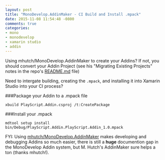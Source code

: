 ```yaml
---
layout: post
title: "MonoDevelop.AddinMaker - CI Build and Install .mpack"
date: 2015-11-08 11:54:48 -0800
comments: true
categories: 
- mono
- monodevelop
- xamarin studio
- addin
---
```

Using mhutch/MonoDevelop.AddinMaker to create your Addins? If not, you should convert your Addin Project (see his "Migrating Existing Projects" notes in the repo's [README.md](https://github.com/mhutch/MonoDevelop.AddinMaker/blob/master/README.md) file)

Need to intergate building, creating the `.mpack`, and installing it into Xamarin Studio into your CI process?

###Package your Addin to a .mpack file

`xbuild PlayScript.Addin.csproj /t:CreatePackage`

###Install your .mpack 

`mdtool setup install bin/Debug/PlayScript.Addin.PlayScript.Addin_1.0.mpack`


FYI: Using [mhutch/MonoDevelop.AddinMaker](https://github.com/mhutch/MonoDevelop.AddinMaker) makes developing and debugging Addins so much easier, there is still a **huge** documention gap in the MonoDevelop Addin system, but M. Hutch's AddinMaker sure helps a ton (thanks mhutch!).
 
